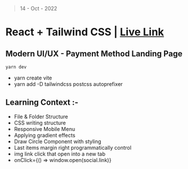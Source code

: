 > 14 - Oct - 2022

# React + Tailwind CSS | [Live Link](https://payment-lp.netlify.app)

## Modern UI/UX - Payment Method Landing Page 

```
yarn dev
```

* yarn create vite
* yarn add -D tailwindcss postcss autoprefixer

## Learning Context :-
* File & Folder Structure
* CSS writing structure
* Responsive Mobile Menu
* Applying gradient effects
* Draw Circle Component with styling
* Last items margin right programmatically control
* img link click that open into a new tab
* onClick={() => window.open(social.link)}